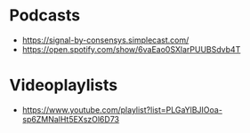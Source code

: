 # Podcasts

- https://signal-by-consensys.simplecast.com/
- https://open.spotify.com/show/6vaEao0SXlarPUUBSdvb4T

# Videoplaylists

- https://www.youtube.com/playlist?list=PLGaYlBJIOoa-sp6ZMNalHt5EXszOl6D73
